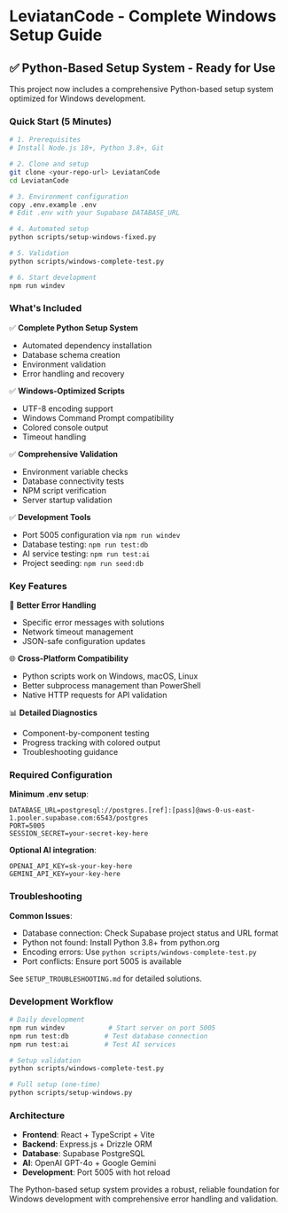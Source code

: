 # LeviatanCode - Complete Windows Setup Guide

## ✅ Python-Based Setup System - Ready for Use

This project now includes a comprehensive Python-based setup system optimized for Windows development.

### Quick Start (5 Minutes)

```bash
# 1. Prerequisites
# Install Node.js 18+, Python 3.8+, Git

# 2. Clone and setup
git clone <your-repo-url> LeviatanCode
cd LeviatanCode

# 3. Environment configuration
copy .env.example .env
# Edit .env with your Supabase DATABASE_URL

# 4. Automated setup
python scripts/setup-windows-fixed.py

# 5. Validation
python scripts/windows-complete-test.py

# 6. Start development
npm run windev
```

### What's Included

✅ **Complete Python Setup System**
- Automated dependency installation
- Database schema creation
- Environment validation  
- Error handling and recovery

✅ **Windows-Optimized Scripts**
- UTF-8 encoding support
- Windows Command Prompt compatibility
- Colored console output
- Timeout handling

✅ **Comprehensive Validation**
- Environment variable checks
- Database connectivity tests
- NPM script verification
- Server startup validation

✅ **Development Tools**
- Port 5005 configuration via `npm run windev`
- Database testing: `npm run test:db`
- AI service testing: `npm run test:ai`
- Project seeding: `npm run seed:db`

### Key Features

🔧 **Better Error Handling**
- Specific error messages with solutions
- Network timeout management
- JSON-safe configuration updates

🌐 **Cross-Platform Compatibility**  
- Python scripts work on Windows, macOS, Linux
- Better subprocess management than PowerShell
- Native HTTP requests for API validation

📊 **Detailed Diagnostics**
- Component-by-component testing
- Progress tracking with colored output
- Troubleshooting guidance

### Required Configuration

**Minimum .env setup**:
```env
DATABASE_URL=postgresql://postgres.[ref]:[pass]@aws-0-us-east-1.pooler.supabase.com:6543/postgres
PORT=5005
SESSION_SECRET=your-secret-key-here
```

**Optional AI integration**:
```env
OPENAI_API_KEY=sk-your-key-here
GEMINI_API_KEY=your-key-here
```

### Troubleshooting

**Common Issues**:
- Database connection: Check Supabase project status and URL format
- Python not found: Install Python 3.8+ from python.org
- Encoding errors: Use `python scripts/windows-complete-test.py`
- Port conflicts: Ensure port 5005 is available

See `SETUP_TROUBLESHOOTING.md` for detailed solutions.

### Development Workflow

```bash
# Daily development
npm run windev           # Start server on port 5005
npm run test:db         # Test database connection
npm run test:ai         # Test AI services

# Setup validation
python scripts/windows-complete-test.py

# Full setup (one-time)
python scripts/setup-windows.py
```

### Architecture

- **Frontend**: React + TypeScript + Vite
- **Backend**: Express.js + Drizzle ORM  
- **Database**: Supabase PostgreSQL
- **AI**: OpenAI GPT-4o + Google Gemini
- **Development**: Port 5005 with hot reload

The Python-based setup system provides a robust, reliable foundation for Windows development with comprehensive error handling and validation.